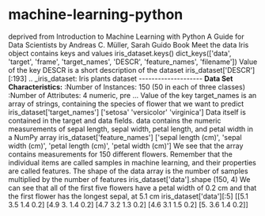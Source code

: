 # machine-learning-python
deprived from Introduction to Machine Learning with Python A Guide for Data Scientists by Andreas C. Müller, Sarah Guido Book
Meet the data
Iris object contains keys and values iris_dataset.keys()
dict_keys(['data', 'target', 'frame', 'target_names', 'DESCR', 'feature_names', 'filename'])
Value of the key DESCR is a short description of the dataset iris_dataset['DESCR'][:193]
.. _iris_dataset: Iris plants dataset -------------------- **Data Set Characteristics:** :Number of Instances: 150 (50 in each of three classes) :Number of Attributes: 4 numeric, pre ...
Value of the key target_names is an array of strings, containing the species of flower that we want to predict iris_dataset['target_names']
['setosa' 'versicolor' 'virginica']
Data itself is contained in the target and data fields. data contains the numeric measurements of sepal length, sepal width, petal length, and petal width in a NumPy array iris_dataset['feature_names']
['sepal length (cm)', 'sepal width (cm)', 'petal length (cm)', 'petal width (cm)']
We see that the array contains measurements for 150 different flowers. Remember that the individual items are called samples in machine learning, and their properties are called features. The shape of the data array is the number of samples multiplied by the number of features iris_dataset['data'].shape
(150, 4)
We can see that all of the first five flowers have a petal width of 0.2 cm and that the first flower has the longest sepal, at 5.1 cm iris_dataset['data'][:5]
[[5.1 3.5 1.4 0.2] [4.9 3. 1.4 0.2] [4.7 3.2 1.3 0.2] [4.6 3.1 1.5 0.2] [5. 3.6 1.4 0.2]]
